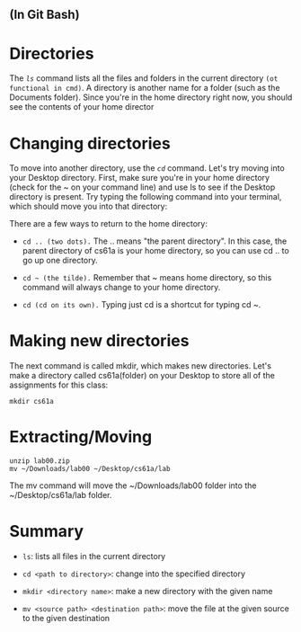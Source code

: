 ## (In Git Bash)
# Directories

The *`ls`* command lists all the files and folders in the current directory `(ot functional in cmd)`. A directory is another name for a folder (such as the Documents folder). Since you're in the home directory right now, you should see the contents of your home director

# Changing directories

To move into another directory, use the *`cd`* command. Let's try moving into your Desktop directory. First, make sure you're in your home directory (check for the ~ on your command line) and use ls to see if the Desktop directory is present. Try typing the following command into your terminal, which should move you into that directory:

There are a few ways to return to the home directory:

  - `cd .. (two dots).` The .. means "the parent directory". In this case, the parent directory of cs61a is your home directory, so you can use cd .. to go up one directory.
  
  - `cd ~ (the tilde).` Remember that ~ means home directory, so this command will always change to your home directory.
  
  - `cd (cd on its own).` Typing just cd is a shortcut for typing cd ~.

# Making new directories

The next command is called mkdir, which makes new directories. Let's make a directory called cs61a(folder) on your Desktop to store all of the assignments for this class:

    mkdir cs61a
    
# Extracting/Moving

    unzip lab00.zip
    mv ~/Downloads/lab00 ~/Desktop/cs61a/lab

The mv command will move the ~/Downloads/lab00 folder into the ~/Desktop/cs61a/lab folder.

# Summary

- `ls`: lists all files in the current directory

- `cd <path to directory>`: change into the specified directory

- `mkdir <directory name>`: make a new directory with the given name

- `mv <source path> <destination path>`: move the file at the given source to the given destination
